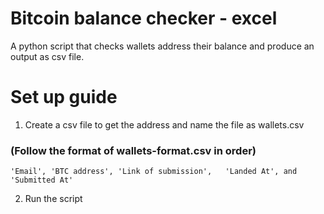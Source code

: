 # Bitcoin balance checker - excel
A python script that checks wallets address their balance and produce an output as csv file.

# Set up guide
1. Create a csv file to get the address and name the file as wallets.csv
### (Follow the format of wallets-format.csv in order)
```
'Email', 'BTC address', 'Link of submission',	'Landed At', and 'Submitted At'
```
2. Run the script
